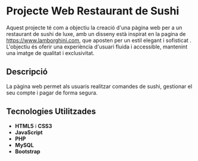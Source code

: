 # Projecte Web Restaurant de Sushi

Aquest projecte té com a objectiu la creació d'una pàgina web per a un restaurant de sushi de luxe, amb un disseny està inspirat en la pagina de https://www.lamborghini.com, que aposten per un estil elegant i sofisticat . L'objectiu és oferir una experiència d'usuari fluida i accessible, mantenint una imatge de qualitat i exclusivitat.

## Descripció

La pàgina web permet als usuaris realitzar comandes de sushi, gestionar el seu compte i pagar de forma segura. 


## Tecnologies Utilitzades

- **HTML5** i **CSS3**
- **JavaScript**
- **PHP**
- **MySQL**
- **Bootstrap**

